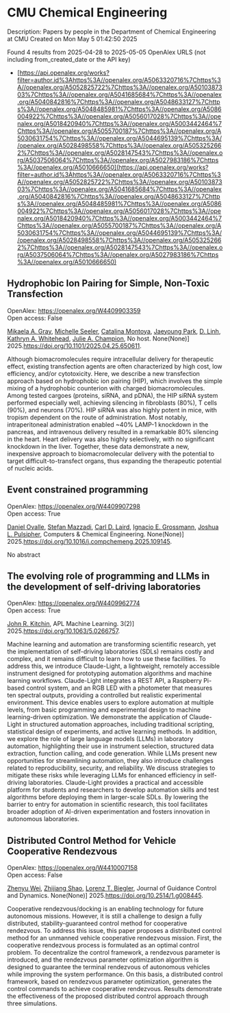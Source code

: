 # CMU Chemical Engineering
Description: Papers by people in the Department of Chemical Engineering at CMU
Created on Mon May  5 01:42:50 2025

Found 4 results from 2025-04-28 to 2025-05-05
OpenAlex URLS (not including from_created_date or the API key)
- [https://api.openalex.org/works?filter=author.id%3Ahttps%3A//openalex.org/A5063320716%7Chttps%3A//openalex.org/A5052825722%7Chttps%3A//openalex.org/A5010387303%7Chttps%3A//openalex.org/A5041685684%7Chttps%3A//openalex.org/A5040842816%7Chttps%3A//openalex.org/A5048633127%7Chttps%3A//openalex.org/A5048485981%7Chttps%3A//openalex.org/A5086004922%7Chttps%3A//openalex.org/A5056017028%7Chttps%3A//openalex.org/A5018420940%7Chttps%3A//openalex.org/A5003442464%7Chttps%3A//openalex.org/A5055700187%7Chttps%3A//openalex.org/A5030631754%7Chttps%3A//openalex.org/A5044695139%7Chttps%3A//openalex.org/A5028498558%7Chttps%3A//openalex.org/A5053252662%7Chttps%3A//openalex.org/A5028147543%7Chttps%3A//openalex.org/A5037506064%7Chttps%3A//openalex.org/A5027983186%7Chttps%3A//openalex.org/A5010666650](https://api.openalex.org/works?filter=author.id%3Ahttps%3A//openalex.org/A5063320716%7Chttps%3A//openalex.org/A5052825722%7Chttps%3A//openalex.org/A5010387303%7Chttps%3A//openalex.org/A5041685684%7Chttps%3A//openalex.org/A5040842816%7Chttps%3A//openalex.org/A5048633127%7Chttps%3A//openalex.org/A5048485981%7Chttps%3A//openalex.org/A5086004922%7Chttps%3A//openalex.org/A5056017028%7Chttps%3A//openalex.org/A5018420940%7Chttps%3A//openalex.org/A5003442464%7Chttps%3A//openalex.org/A5055700187%7Chttps%3A//openalex.org/A5030631754%7Chttps%3A//openalex.org/A5044695139%7Chttps%3A//openalex.org/A5028498558%7Chttps%3A//openalex.org/A5053252662%7Chttps%3A//openalex.org/A5028147543%7Chttps%3A//openalex.org/A5037506064%7Chttps%3A//openalex.org/A5027983186%7Chttps%3A//openalex.org/A5010666650)

## Hydrophobic Ion Pairing for Simple, Non-Toxic Transfection   

OpenAlex: https://openalex.org/W4409903359    
Open access: False
    
[Mikaela A. Gray](https://openalex.org/A5026863228), [Michelle Seeler](https://openalex.org/A5094043004), [Catalina Montoya](https://openalex.org/A5068381010), [Jaeyoung Park](https://openalex.org/A5060132590), [D. Linh](https://openalex.org/A5055570461), [Kathryn A. Whitehead](https://openalex.org/A5010666650), [Julie A. Champion](https://openalex.org/A5038617325), No host. None(None)] 2025.https://doi.org/10.1101/2025.04.25.650611.
    
Although biomacromolecules require intracellular delivery for therapeutic effect, existing transfection agents are often characterized by high cost, low efficiency, and/or cytotoxicity. Here, we describe a new transfection approach based on hydrophobic ion pairing (HIP), which involves the simple mixing of a hydrophobic counterion with charged biomacromolecules. Among tested cargoes (proteins, siRNA, and pDNA), the HIP siRNA system performed especially well, achieving silencing in fibroblasts (80%), T cells (90%), and neurons (70%). HIP siRNA was also highly potent in mice, with tropism dependent on the route of administration. Most notably, intraperitoneal administration enabled ~40% LAMP-1 knockdown in the pancreas, and intravenous delivery resulted in a remarkable 80% silencing in the heart. Heart delivery was also highly selectively, with no significant knockdown in the liver. Together, these data demonstrate a new, inexpensive approach to biomacromolecular delivery with the potential to target difficult-to-transfect organs, thus expanding the therapeutic potential of nucleic acids.    

    

## Event constrained programming   

OpenAlex: https://openalex.org/W4409907298    
Open access: True
    
[Daniel Ovalle](https://openalex.org/A5067396423), [Stefan Mazzadi](https://openalex.org/A5117368934), [Carl D. Laird](https://openalex.org/A5030631754), [Ignacio E. Grossmann](https://openalex.org/A5056017028), [Joshua L. Pulsipher](https://openalex.org/A5036452308), Computers & Chemical Engineering. None(None)] 2025.https://doi.org/10.1016/j.compchemeng.2025.109145.
    
No abstract    

    

## The evolving role of programming and LLMs in the development of self-driving laboratories   

OpenAlex: https://openalex.org/W4409962774    
Open access: True
    
[John R. Kitchin](https://openalex.org/A5003442464), APL Machine Learning. 3(2)] 2025.https://doi.org/10.1063/5.0266757.
    
Machine learning and automation are transforming scientific research, yet the implementation of self-driving laboratories (SDLs) remains costly and complex, and it remains difficult to learn how to use these facilities. To address this, we introduce Claude-Light, a lightweight, remotely accessible instrument designed for prototyping automation algorithms and machine learning workflows. Claude-Light integrates a REST API, a Raspberry Pi-based control system, and an RGB LED with a photometer that measures ten spectral outputs, providing a controlled but realistic experimental environment. This device enables users to explore automation at multiple levels, from basic programming and experimental design to machine learning-driven optimization. We demonstrate the application of Claude-Light in structured automation approaches, including traditional scripting, statistical design of experiments, and active learning methods. In addition, we explore the role of large language models (LLMs) in laboratory automation, highlighting their use in instrument selection, structured data extraction, function calling, and code generation. While LLMs present new opportunities for streamlining automation, they also introduce challenges related to reproducibility, security, and reliability. We discuss strategies to mitigate these risks while leveraging LLMs for enhanced efficiency in self-driving laboratories. Claude-Light provides a practical and accessible platform for students and researchers to develop automation skills and test algorithms before deploying them in larger-scale SDLs. By lowering the barrier to entry for automation in scientific research, this tool facilitates broader adoption of AI-driven experimentation and fosters innovation in autonomous laboratories.    

    

## Distributed Control Method for Vehicle Cooperative Rendezvous   

OpenAlex: https://openalex.org/W4410007158    
Open access: False
    
[Zhenyu Wei](https://openalex.org/A5054103149), [Zhijiang Shao](https://openalex.org/A5100886581), [Lorenz T. Biegler](https://openalex.org/A5052825722), Journal of Guidance Control and Dynamics. None(None)] 2025.https://doi.org/10.2514/1.g008445.
    
Cooperative rendezvous/docking is an enabling technology for future autonomous missions. However, it is still a challenge to design a fully distributed, stability-guaranteed control method for cooperative rendezvous. To address this issue, this paper proposes a distributed control method for an unmanned vehicle cooperative rendezvous mission. First, the cooperative rendezvous process is formulated as an optimal control problem. To decentralize the control framework, a rendezvous parameter is introduced, and the rendezvous parameter optimization algorithm is designed to guarantee the terminal rendezvous of autonomous vehicles while improving the system performance. On this basis, a distributed control framework, based on rendezvous parameter optimization, generates the control commands to achieve cooperative rendezvous. Results demonstrate the effectiveness of the proposed distributed control approach through three simulations.    

    
